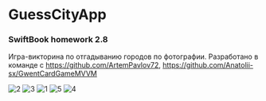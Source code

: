 # GuessCityApp

### SwiftBook homework 2.8

Игра-викторина по отгадыванию городов по фотографии.
Разработано в команде с https://github.com/ArtemPavlov72, https://github.com/Anatolii-sx/GwentCardGameMVVM

![2](https://user-images.githubusercontent.com/89061511/149821956-554fd230-a517-4692-925b-dd0860afb3b9.png)
![3](https://user-images.githubusercontent.com/89061511/149821961-4b4db502-d4ab-444e-9ac1-ee02afd7f80f.png)
![1](https://user-images.githubusercontent.com/89061511/149821981-9e048933-6db5-4b6d-878a-4ff60e2f6851.png)
![5](https://user-images.githubusercontent.com/89061511/149822090-d7742769-4527-4e9d-b720-e998735ee795.png)
![4](https://user-images.githubusercontent.com/89061511/149822040-664c6fa5-abac-4f90-924d-bc26c9001c25.png)


